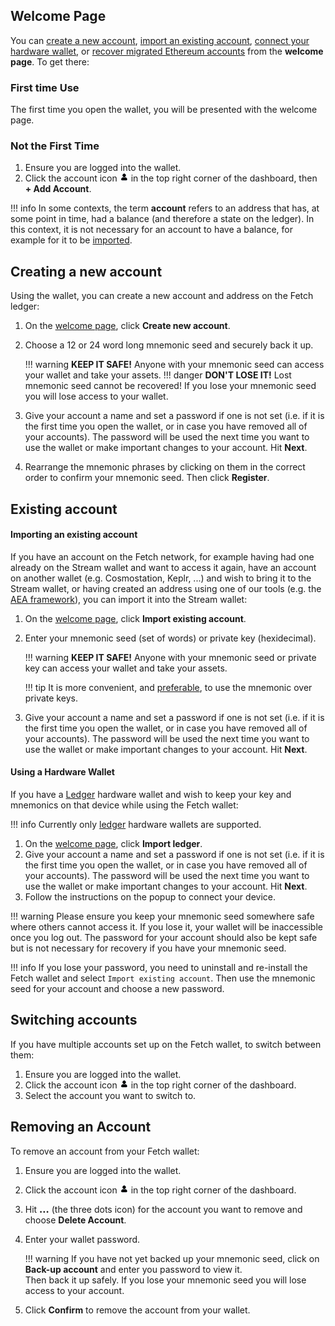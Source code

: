 ## Welcome Page

You can [create a new account](#creating-a-new-account), [import an existing account](#importing-an-existing-account), [connect your hardware wallet](#using-a-hardware-wallet), or [recover migrated Ethereum accounts](./migrate_erc20.md) from the **welcome page**. To get there: 

### First time Use

The first time you open the wallet, you will be presented with the welcome page. 

### Not the First Time

1. Ensure you are logged into the wallet.
2. Click the account icon ![Account icon](images/account.png) in the top right corner of the dashboard, then **+ Add Account**.

!!! info
    In some contexts, the term **account** refers to an address that has, at some point in time, had a balance (and therefore a state on the ledger). In this context, it is not necessary for an account to have a balance, for example for it to be [imported](#importing-an-existing-account).

## Creating a new account

Using the wallet, you can create a new account and address on the Fetch ledger:

1. On the [welcome page](#welcome-page), click **Create new account**.
2. Choose a 12 or 24 word long mnemonic seed and securely back it up.

    !!! warning
        **KEEP IT SAFE!** Anyone with your mnemonic seed can access your wallet and take your assets.
    !!! danger
        **DON'T LOSE IT!** Lost mnemonic seed cannot be recovered! If you lose your mnemonic seed you will lose access to your wallet.

3. Give your account a name and set a password if one is not set (i.e. if it is the first time you open the wallet, or in case you have removed all of your accounts). The password will be used the next time you want to use the wallet or make important changes to your account. Hit **Next**.
4. Rearrange the mnemonic phrases by clicking on them in the correct order to confirm your mnemonic seed. Then click **Register**.

## Existing account

#### Importing an existing account

If you have an account on the Fetch network, for example having had one already on the Stream wallet and want to access it again, have an account on another wallet (e.g. Cosmostation, Keplr, ...) and wish to bring it to the  Stream wallet, or having created an address using one of our tools (e.g. the [AEA framework](https://product-docs.streamprotocol.org/aea)), you can import it into the Stream wallet:

1. On the [welcome page](#welcome-page), click **Import existing account**.
2. Enter your mnemonic seed (set of words) or private key (hexidecimal).

    !!! warning
        **KEEP IT SAFE!** Anyone with your mnemonic seed or private key can access your wallet and take your assets.

    !!! tip
        It is more convenient, and [preferable](https://www.investopedia.com/terms/h/hd-wallet-hierarchical-deterministic-wallet.asp), to use the mnemonic over private keys.

3. Give your account a name and set a password if one is not set (i.e. if it is the first time you open the wallet, or in case you have removed all of your accounts). The password will be used the next time you want to use the wallet or make important changes to your account. Hit **Next**.

#### Using a Hardware Wallet

If you have a [Ledger](https://www.ledger.com/) hardware wallet and wish to keep your key and mnemonics on that device while using the Fetch wallet:

!!! info
    Currently only [ledger](https://www.ledger.com/) hardware wallets are supported.

1. On the [welcome page](#welcome-page), click **Import ledger**.
2. Give your account a name and set a password if one is not set (i.e. if it is the first time you open the wallet, or in case you have removed all of your accounts). The password will be used the next time you want to use the wallet or make important changes to your account. Hit **Next**.
3. Follow the instructions on the popup to connect your device.

!!! warning
    Please ensure you keep your mnemonic seed somewhere safe where others cannot access it. If you lose it, your wallet will be inaccessible once you log out. The password for your account should also be kept safe but is not necessary for recovery if you have your mnemonic seed.

!!! info
    If you lose your password, you need to uninstall and re-install the Fetch wallet and select `Import existing account`. Then use the mnemonic seed for your account and choose a new password.


## Switching accounts

If you have multiple accounts set up on the Fetch wallet, to switch between them: 

1. Ensure you are logged into the wallet. 
2. Click the account icon ![Account icon](images/account.png) in the top right corner of the dashboard. 
3. Select the account you want to switch to.

## Removing an Account

To remove an account from your Fetch wallet:

1. Ensure you are logged into the wallet.
2. Click the account icon ![Account icon](images/account.png) in the top right corner of the dashboard.
3. Hit <b style="vertical-align: text-bottom;font-weight: 900;">...</b> (the three dots icon) for the account you want to remove and choose **Delete Account**. 
4. Enter your wallet password.

    !!! warning
        If you have not yet backed up your mnemonic seed, click on **Back-up account** and enter you password to view it.<br />
        Then back it up safely. If you lose your mnemonic seed you will lose access to your account.

5. Click **Confirm** to remove the account from your wallet.
